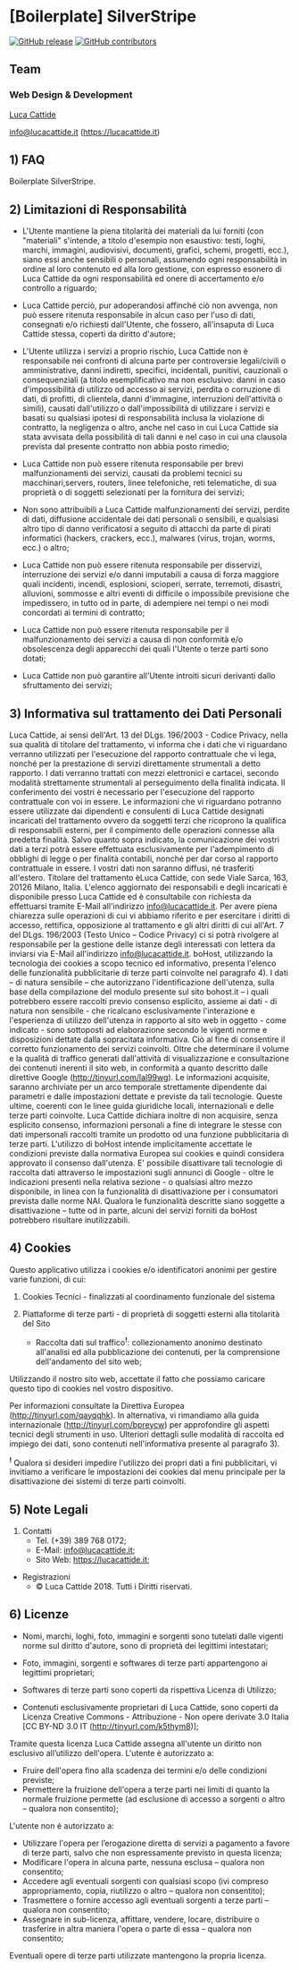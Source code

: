 # [Boilerplate] SilverStripe

[![GitHub release](https://img.shields.io/badge/Release-1.9-lightgrey.svg)](https://github.com/lucacattide/web-boilerplate/releases/tag/1.9)
[![GitHub contributors](https://img.shields.io/badge/Contributors-1-lightgrey.svg)](https://github.com/lucacattide/web-boilerplate/graphs/contributors)

## Team
### Web Design & Development
[Luca Cattide](@lucacattide)

<info@lucacattide.it> (https://lucacattide.it)


## 1) FAQ

Boilerplate SilverStripe.


## 2) Limitazioni di Responsabilità

- L'Utente mantiene la piena titolarità dei materiali da lui forniti (con "materiali" s'intende, a titolo d'esempio non esaustivo: testi, loghi, marchi, immagini, audiovisivi, documenti, grafici, schemi, progetti, ecc.), siano essi anche sensibili o personali, assumendo ogni responsabilità in ordine al loro contenuto ed alla loro gestione, con espresso esonero di Luca Cattide da ogni responsabilità ed onere di accertamento e/o controllo a riguardo;

- Luca Cattide perciò, pur adoperandosi affinché ciò non avvenga, non può essere ritenuta responsabile in alcun caso per l'uso di dati, consegnati e/o richiesti dall'Utente, che fossero, all'insaputa di Luca Cattide stessa, coperti da diritto d'autore;

- L'Utente utilizza i servizi a proprio rischio, Luca Cattide non è responsabile nei confronti di alcuna parte per controversie legali/civili o amministrative, danni indiretti, specifici, incidentali, punitivi, cauzionali o consequenziali (a titolo esemplificativo ma non esclusivo: danni in caso d'impossibilità di utilizzo od accesso ai servizi, perdita o corruzione di dati, di profitti, di clientela, danni d'immagine, interruzioni dell'attività o simili), causati dall'utilizzo o dall'impossibilità di utilizzare i servizi e basati su qualsiasi ipotesi di responsabilità inclusa la violazione di contratto, la negligenza o altro, anche nel caso in cui Luca Cattide sia stata avvisata della possibilità di tali danni e nel caso in cui una clausola prevista dal presente contratto non abbia posto rimedio;

- Luca Cattide non può essere ritenuta responsabile per brevi malfunzionamenti dei servizi, causati da problemi tecnici su macchinari,servers, routers, linee telefoniche, reti telematiche, di sua proprietà o di soggetti selezionati per la fornitura dei servizi;

- Non sono attribuibili a Luca Cattide malfunzionamenti dei servizi, perdite di dati, diffusione accidentale dei dati personali o sensibili, e qualsiasi altro tipo di danno verificatosi a seguito di attacchi da parte di pirati informatici (hackers, crackers, ecc.), malwares (virus, trojan, worms, ecc.) o altro;

- Luca Cattide non può essere ritenuta responsabile per disservizi, interruzione dei servizi e/o danni imputabili a causa di forza maggiore quali incidenti, incendi, esplosioni, scioperi, serrate, terremoti, disastri, alluvioni, sommosse e altri eventi di difficile o impossibile previsione che impedissero, in tutto od in parte, di adempiere nei tempi o nei modi concordati ai termini di contratto;

- Luca Cattide non può essere ritenuta responsabile per il malfunzionamento dei servizi a causa di non conformità e/o obsolescenza degli apparecchi dei quali l'Utente o terze parti sono dotati;

- Luca Cattide non può garantire all'Utente introiti sicuri derivanti dallo sfruttamento dei servizi;


## 3) Informativa sul trattamento dei Dati Personali

Luca Cattide, ai sensi dell'Art. 13 del DLgs. 196/2003 - Codice Privacy, nella sua qualità di titolare del trattamento, vi informa che i dati che vi riguardano verranno utilizzati per l'esecuzione del rapporto contrattuale che vi lega, nonché per la prestazione di servizi direttamente strumentali a detto rapporto. I dati verranno trattati con mezzi elettronici e cartacei, secondo modalità strettamente strumentali al perseguimento della finalità indicata. Il conferimento dei vostri è necessario per l'esecuzione del rapporto contrattuale con voi in essere. Le informazioni che vi riguardano potranno essere utilizzate dai dipendenti e consulenti di Luca Cattide designati incaricati del trattamento ovvero da soggetti terzi che ricoprono la qualifica di responsabili esterni, per il compimento delle operazioni connesse alla predetta finalità. Salvo quanto sopra indicato, la comunicazione dei vostri dati a terzi potrà essere effettuata esclusivamente per l'adempimento di obblighi di legge o per finalità contabili, nonché per dar corso al rapporto contrattuale in essere. I vostri dati non saranno diffusi, né trasferiti all'estero. Titolare del trattamento èLuca Cattide, con sede Viale Sarca, 163, 20126 Milano, Italia. L'elenco aggiornato dei responsabili e degli incaricati è disponibile presso Luca Cattide ed è consultabile con richiesta da effettuarsi tramite E-Mail all'indirizzo info@lucacattide.it. Per avere piena chiarezza sulle operazioni di cui vi abbiamo riferito e per esercitare i diritti di accesso, rettifica, opposizione al trattamento e gli altri diritti di cui all'Art. 7 del DLgs. 196/2003 (Testo Unico – Codice Privacy) ci si potrà rivolgere al responsabile per la gestione delle istanze degli interessati con lettera da inviarsi via E-Mail all'indirizzo info@lucacattide.it.
boHost, utilizzando la tecnologia dei cookies a scopo tecnico ed informativo, presenta l'elenco delle funzionalità pubblicitarie di terze parti coinvolte nel paragrafo 4). I dati – di natura sensibile – che autorizzano l'identificazione dell'utenza, sulla base della compilazione del modulo presente sul sito bohost.it – i quali potrebbero essere raccolti previo consenso esplicito, assieme ai dati - di natura non sensibile - che ricalcano esclusivamente l'interazione e l'esperienza di utilizzo dell'utenza in rapporto al sito web in oggetto - come indicato - sono sottoposti ad elaborazione secondo le vigenti norme e disposizioni dettate dalla sopracitata informativa. Ciò al fine di consentire il corretto funzionamento dei servizi coinvolti. Oltre che determinare il volume e la qualità di traffico generati dall'attività di visualizzazione e consultazione dei contenuti inerenti il sito web, in conformità a quanto descritto dalle direttive Google (http://tinyurl.com/lal99wg). Le informazioni acquisite, saranno archiviate per un arco temporale strettamente dipendente dai parametri e dalle impostazioni dettate e previste da tali tecnologie. Queste ultime, coerenti con le linee guida giuridiche locali, internazionali e delle terze parti coinvolte. Luca Cattide dichiara inoltre di non acquisire, senza esplicito consenso, informazioni personali a fine di integrare le stesse con dati impersonali raccolti tramite un prodotto od una funzione pubblicitaria di terze parti. L'utilizzo di boHost intende implicitamente accettate le condizioni previste dalla normativa Europea sui cookies e quindi considera approvato il consenso dall'utenza. E' possibile disattivare tali tecnologie di raccolta dati attraverso le impostazioni sugli annunci di Google - oltre le indicazioni presenti nella relativa sezione - o qualsiasi altro mezzo disponibile, in linea con la funzionalità di disattivazione per i consumatori prevista dalle norme NAI. Qualora le funzionalità descritte siano soggette a disattivazione – tutte od in parte, alcuni dei servizi forniti da boHost potrebbero risultare inutilizzabili.


## 4) Cookies

Questo applicativo utilizza i cookies e/o identificatori anonimi per gestire varie funzioni, di cui:

1. Cookies Tecnici - finalizzati al coordinamento funzionale del sistema

2. Piattaforme di terze parti - di proprietà di soggetti esterni alla titolarità del Sito
	* Raccolta dati sul traffico<sup>**!**</sup>: collezionamento anonimo destinato all'analisi ed alla pubblicazione dei contenuti, per la comprensione dell'andamento del sito web;

Utilizzando il nostro sito web, accettate il fatto che possiamo caricare questo tipo di cookies nel vostro dispositivo.

Per informazioni consultate la Direttiva Europea (http://tinyurl.com/qayqqhk). In alternativa, vi rimandiamo alla guida internazionale (http://tinyurl.com/bpreycw) per approfondire gli aspetti tecnici degli strumenti in uso. Ulteriori dettagli sulle modalità di raccolta ed impiego dei dati, sono contenuti nell'informativa presente al paragrafo 3).

<sup>**!**</sup> Qualora si desideri impedire l'utilizzo dei propri dati a fini pubblicitari, vi invitiamo a verificare le impostazioni dei cookies dal menu principale per la disattivazione dei sistemi di terze parti coinvolti.


## 5) Note Legali

1. Contatti
    * Tel. (+39) 389 768 0172;
    * E-Mail: info@lucacattide.it;
    * Sito Web: https://lucacattide.it;

- Registrazioni
    * © Luca Cattide 2018. Tutti i Diritti riservati.


## 6) Licenze

- Nomi, marchi, loghi, foto, immagini e sorgenti sono tutelati dalle vigenti norme sul diritto d'autore, sono di proprietà dei legittimi intestatari;

- Foto, immagini, sorgenti e softwares di terze parti appartengono ai legittimi proprietari;

- Softwares di terze parti sono coperti da rispettiva Licenza di Utilizzo;

- Contenuti esclusivamente proprietari di Luca Cattide, sono coperti da Licenza Creative Commons - Attribuzione - Non opere derivate 3.0 Italia [CC BY-ND 3.0 IT (http://tinyurl.com/k5thym8)];

Tramite questa licenza Luca Cattide assegna all'utente un diritto non esclusivo all’utilizzo dell'opera. 
L'utente è autorizzato a: 

- Fruire dell'opera fino alla scadenza dei termini e/o delle condizioni previste; 
- Permettere la fruizione dell'opera a terze parti nei limiti di quanto la normale fruizione permette (ad esclusione di accesso a sorgenti o altro – qualora non consentito); 

L'utente non è autorizzato a: 

- Utilizzare l'opera per l’erogazione diretta di servizi a pagamento a favore di terze parti, salvo che non espressamente previsto in questa licenza;
- Modificare l'opera in alcuna parte, nessuna esclusa – qualora non consentito; 
- Accedere agli eventuali sorgenti con qualsiasi scopo (ivi compreso appropriamento, copia, riutilizzo o altro – qualora non consentito); 
- Trasmettere o fornire accesso agli eventuali sorgenti a terze parti – qualora non consentito; 
- Assegnare in sub-licenza, affittare, vendere, locare, distribuire o trasferire in altra maniera l'opera o parte di essa – qualora non consentito;

Eventuali opere di terze parti utilizzate mantengono la propria licenza.
